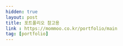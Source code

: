 ```yaml
---
hidden: true
layout: post
title: 포트폴리오 참고용
link : https://mommoo.co.kr/portfolio/main
tag: [portfolio]
---
```

